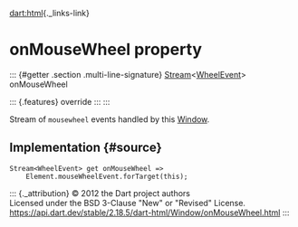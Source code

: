 [dart:html](../../dart-html/dart-html-library){._links-link}

onMouseWheel property
=====================

::: {#getter .section .multi-line-signature}
[Stream](../../dart-async/stream-class)\<[WheelEvent](../wheelevent-class)\>
onMouseWheel

::: {.features}
override
:::
:::

Stream of `mousewheel` events handled by this [Window](../window-class).

Implementation {#source}
--------------

``` {.language-dart data-language="dart"}
Stream<WheelEvent> get onMouseWheel =>
    Element.mouseWheelEvent.forTarget(this);
```

::: {._attribution}
© 2012 the Dart project authors\
Licensed under the BSD 3-Clause \"New\" or \"Revised\" License.\
<https://api.dart.dev/stable/2.18.5/dart-html/Window/onMouseWheel.html>
:::
